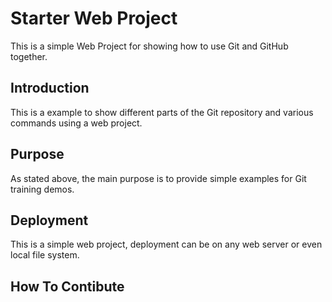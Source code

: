 <!--# Starter Web Repo

This repository is for showing how Git and GitHub work

## Purpose

Sample website with plenty of files for demos-->

# Starter Web Project

This is a simple Web Project for showing how to use Git and GitHub together.

## Introduction

This is a example to show different parts of the Git repository and various commands using a web project.

## Purpose

As stated above, the main purpose is to provide simple examples for Git training demos.

## Deployment

This is a simple web project, deployment can be on any web server or even local file system.

## How To Contibute
